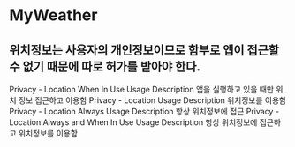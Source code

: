 # MyWeather

## 위치정보는 사용자의 개인정보이므로 함부로 앱이 접근할 수 없기 때문에 따로 허가를 받아야 한다.

Privacy - Location When In Use Usage Description 앱을 실행하고 있을 때만 위치 정보 접근하고 이용함
Privacy - Location Usage Description  위치정보를 이용함
Privacy - Location Always Usage Description 항상 위치정보에 접근
Privacy - Location Always and When In Use Usage Description 항상 위치정보에 접근하고 위치정보를 이용함
